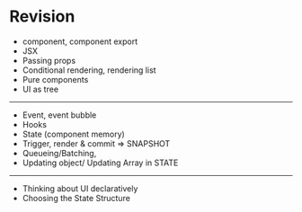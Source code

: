 # Revision

- component, component export
- JSX
- Passing props
- Conditional rendering, rendering list
- Pure components
- UI as tree

-----

- Event, event bubble
- Hooks
- State (component memory)
- Trigger, render & commit => SNAPSHOT
- Queueing/Batching,
- Updating object/ Updating Array in STATE

-----

- Thinking about UI declaratively
- Choosing the State Structure

